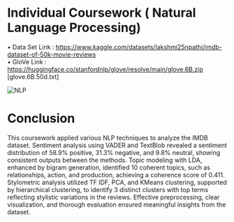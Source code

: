 # Individual Coursework ( Natural Language Processing)

• Data Set Link : https://www.kaggle.com/datasets/lakshmi25npathi/imdb-dataset-of-50k-movie-reviews <br>
• GloVe Link : https://huggingface.co/stanfordnlp/glove/resolve/main/glove.6B.zip   [glove.6B.50d.txt]

![NLP](https://github.com/user-attachments/assets/d4195314-6a5b-45f2-b0f8-78ca65079dea)

# Conclusion

This coursework applied various NLP techniques to analyze the IMDB dataset. Sentiment 
analysis using VADER and TextBlob revealed a sentiment distribution of 58.9% positive, 31.3% 
negative, and 9.8% neutral, showing consistent outputs between the methods. Topic modeling 
with LDA, enhanced by bigram generation, identified 10 coherent topics, such as relationships, 
action, and production, achieving a coherence score of 0.411. Stylometric analysis utilized TF
IDF, PCA, and KMeans clustering, supported by hierarchical clustering, to identify 3 distinct 
clusters with top terms reflecting stylistic variations in the reviews. Effective preprocessing, clear 
visualization, and thorough evaluation ensured meaningful insights from the dataset. 

